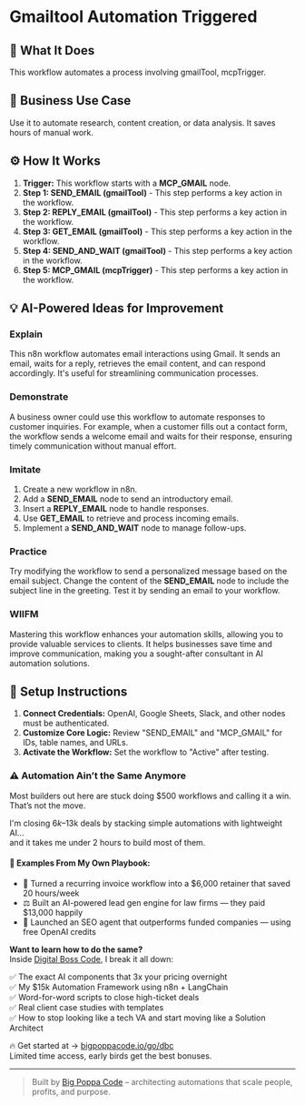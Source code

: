 # Gmailtool Automation Triggered

## 🚀 What It Does
This workflow automates a process involving gmailTool, mcpTrigger.

## 💼 Business Use Case
Use it to automate research, content creation, or data analysis. It saves hours of manual work.

## ⚙️ How It Works
1.  **Trigger:** This workflow starts with a **MCP_GMAIL** node.
2. **Step 1: SEND_EMAIL (gmailTool)** - This step performs a key action in the workflow.
3. **Step 2: REPLY_EMAIL (gmailTool)** - This step performs a key action in the workflow.
4. **Step 3: GET_EMAIL (gmailTool)** - This step performs a key action in the workflow.
5. **Step 4: SEND_AND_WAIT (gmailTool)** - This step performs a key action in the workflow.
6. **Step 5: MCP_GMAIL (mcpTrigger)** - This step performs a key action in the workflow.

## 💡 AI-Powered Ideas for Improvement
### Explain
This n8n workflow automates email interactions using Gmail. It sends an email, waits for a reply, retrieves the email content, and can respond accordingly. It's useful for streamlining communication processes.

### Demonstrate
A business owner could use this workflow to automate responses to customer inquiries. For example, when a customer fills out a contact form, the workflow sends a welcome email and waits for their response, ensuring timely communication without manual effort.

### Imitate
1. Create a new workflow in n8n.
2. Add a **SEND_EMAIL** node to send an introductory email.
3. Insert a **REPLY_EMAIL** node to handle responses.
4. Use **GET_EMAIL** to retrieve and process incoming emails.
5. Implement a **SEND_AND_WAIT** node to manage follow-ups.

### Practice
Try modifying the workflow to send a personalized message based on the email subject. Change the content of the **SEND_EMAIL** node to include the subject line in the greeting. Test it by sending an email to your workflow.

### WIIFM
Mastering this workflow enhances your automation skills, allowing you to provide valuable services to clients. It helps businesses save time and improve communication, making you a sought-after consultant in AI automation solutions.

## 🔧 Setup Instructions
1. **Connect Credentials:** OpenAI, Google Sheets, Slack, and other nodes must be authenticated.
2. **Customize Core Logic:** Review "SEND_EMAIL" and "MCP_GMAIL" for IDs, table names, and URLs.
3. **Activate the Workflow:** Set the workflow to "Active" after testing.

### ⚠️ Automation Ain’t the Same Anymore

Most builders out here are stuck doing $500 workflows and calling it a win.  
That’s not the move.  

I'm closing $6k–$13k deals by stacking simple automations with lightweight AI...  
and it takes me under 2 hours to build most of them.

#### 🧠 Examples From My Own Playbook:
- 🔁 Turned a recurring invoice workflow into a $6,000 retainer that saved 20 hours/week  
- ⚖️ Built an AI-powered lead gen engine for law firms — they paid $13,000 happily  
- 🚀 Launched an SEO agent that outperforms funded companies — using free OpenAI credits  

**Want to learn how to do the same?**  
Inside [Digital Boss Code](https://bigpoppacode.io/go/dbc), I break it all down:

✅ The exact AI components that 3x your pricing overnight  
✅ My $15k Automation Framework using n8n + LangChain  
✅ Word-for-word scripts to close high-ticket deals  
✅ Real client case studies with templates  
✅ How to stop looking like a tech VA and start moving like a Solution Architect  

🔥 Get started at → [bigpoppacode.io/go/dbc](https://bigpoppacode.io/go/dbc)  
Limited time access, early birds get the best bonuses.

---
> Built by [Big Poppa Code](https://bigpoppacode.io) – architecting automations that scale people, profits, and purpose.
